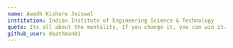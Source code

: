 ```yaml
---
name: Awadh Kishore Jaiswal
institution: Indian Institute of Engineering Science & Technology
quote: Its all about the mentality, If you change it, you can win it.
github_user: deathman01
---
```

